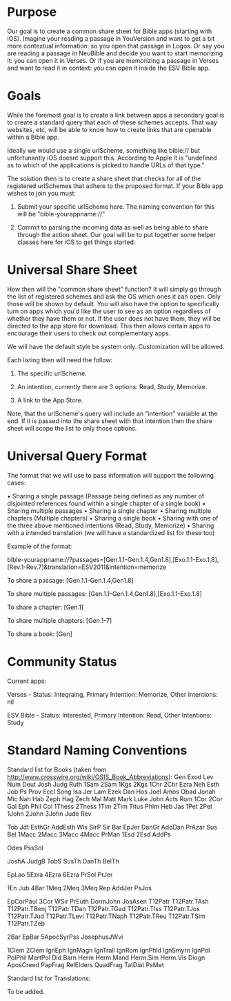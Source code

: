 # Purpose
Our goal is to create a common share sheet for Bible apps (starting with iOS). Imagine your reading a passage in YouVersion and want to get a bit more contextual information: so you open that passage in Logos. Or say you are reading a passage in NeuBible and decide you want to start memorizing it: you can open it in Verses. Or if you are memorizing a passage in Verses and want to read it in context: you can open it inside the ESV Bible app.

# Goals
While the foremost goal is to create a link between apps a secondary goal is to create a standard query that each of these schemes accepts. That way websites, etc, will be able to know how to create links that are openable within a Bible app.

Ideally we would use a single urlScheme, something like bible:// but unfortunantly iOS doesnt support this. According to Apple it is "undefined as to which of the applications is picked to handle URLs of that type."

The solution then is to create a share sheet that checks for all of the registered urlSchemes that adhere to the proposed format. If your Bible app wishes to join you must:

1) Submit your specific urlScheme here. The naming convention for this will be "bible-yourappname://"

2) Commit to parsing the incoming data as well as being able to share through the action sheet. Our goal will be to put together some helper classes here for iOS to get things started.

# Universal Share Sheet

How then will the "common share sheet" function? It will simply go through the list of registered schemes and ask the OS which ones it can open. Only those will be shown by default. You will also have the option to specifically turn on apps which you'd like the user to see as an option regardless of whether they have them or not. If the user does not have them, they will be directed to the app store for download. This then allows certain apps to encourage their users to check out complementary apps.

We will have the default style be system only. Customization will be allowed.

Each listing then will need the follow:

1) The specific urlScheme.

2) An intention, currently there are 3 options: Read, Study, Memorize.

3) A link to the App Store.

Note, that the urlScheme's query will include an "intention" variable at the end. If it is passed into the share sheet with that intention then the share sheet will scope the list to only those options.

# Universal Query Format

The format that we will use to pass information will support the following cases:

• Sharing a single passage (Passage being defined as any number of disjointed references found within a single chapter of a single book)
• Sharing multiple passages
• Sharing a single chapter
• Sharing multiple chapters (Multiple chapters)
• Sharing a single book
• Sharing with one of the three above mentioned intentions (Read, Study, Memorize)
• Sharing with a intended translation (we will have a standardized list for these too)

Example of the format:

bible-yourappname://?passages=[Gen.1.1-Gen.1.4,Gen1.8],[Exo.1.1-Exo.1.8],[Rev.1-Rev.7]&translation=ESV2011&intention=memorize

To share a passage:
[Gen.1.1-Gen.1.4,Gen1.8]

To share multiple passages:
[Gen.1.1-Gen.1.4,Gen1.8],[Exo.1.1-Exo.1.8]

To share a chapter:
[Gen.1]

To share multiple chapters:
[Gen.1-7]

To share a book:
[Gen]

# Community Status

Current apps:

Verses - Status: Integraing, Primary Intention: Memorize, Other Intentions: nil

ESV Bible - Status: Interested, Primary Intention: Read, Other Intentions: Study

# Standard Naming Conventions

Standard list for Books (taken from http://www.crosswire.org/wiki/OSIS_Book_Abbreviations):
Gen 
Exod 
Lev
Num 
Deut 
Josh 
Judg 
Ruth 
1Sam 
2Sam 
1Kgs 
2Kgs 
1Chr 
2Chr 
Ezra 
Neh
Esth
Job
Ps
Prov
Eccl
Song
Isa
Jer
Lam
Ezek
Dan
Hos
Joel
Amos
Obad
Jonah
Mic
Nah
Hab
Zeph
Hag
Zech
Mal
Matt
Mark
Luke
John
Acts
Rom
1Cor
2Cor
Gal
Eph
Phil
Col
1Thess
2Thess
1Tim
2Tim
Titus
Phlm
Heb
Jas
1Pet
2Pet
1John
2John
3John
Jude
Rev

Tob
Jdt
EsthGr
AddEsth
Wis
SirP
Sir
Bar
EpJer
DanGr
AddDan
PrAzar
Sus
Bel
1Macc
2Macc
3Macc
4Macc
PrMan
1Esd
2Esd
AddPs

Odes
PssSol

JoshA
JudgB
TobS
SusTh
DanTh
BelTh

EpLao
5Ezra
4Ezra
6Ezra
PrSol
PrJer

1En
Jub
4Bar
1Meq
2Meq
3Meq
Rep
AddJer
PsJos

EpCorPaul
3Cor
WSir
PrEuth
DormJohn
JosAsen
T12Patr
T12Patr.TAsh
T12Patr.TBenj
T12Patr.TDan
T12Patr.TGad
T12Patr.TIss
T12Patr.TJos
T12Patr.TJud
T12Patr.TLevi
T12Patr.TNaph
T12Patr.TReu
T12Patr.TSim
T12Patr.TZeb

2Bar
EpBar
5ApocSyrPss
JosephusJWvi

1Clem
2Clem
IgnEph
IgnMagn
IgnTrall
IgnRom
IgnPhld
IgnSmyrn
IgnPol
PolPhil
MartPol
Did
Barn
Herm
Herm.Mand
Herm.Sim
Herm.Vis
Diogn
AposCreed
PapFrag
RelElders
QuadFrag
TatDiat
PsMet

Standard list for Translations:

To be added.
